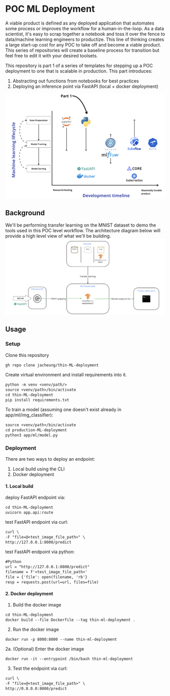 # POC ML Deployment
 A viable product is defined as any deployed application that automates some process or improves the workflow for a human-in-the-loop. As a data scientist, it's easy to scrap together a notebook and toss it over the fence to data/machine learning engineers to productize. This line of thinking creates a large start-up cost for any POC to take off and become a viable product. This series of repositories will create a baseline process for transition but feel free to edit it with your desired toolsets. 

This repository is part 1 of a series of templates for stepping up a POC deployment to one that is scalable in production. This part introduces:
1. Abstracting out functions from notebooks for best practices
2. Deploying an inference point via FastAPI (local + docker deployment) 

![](/docs/vision-poc.png)

## Background
We'll be performing transfer learning on the MNIST dataset to demo the tools used in this POC level workflow. The architecture diagram below will provide a high level view of what we'll be building.
![](/docs/architecture-poc.png)

## Usage
### Setup
Clone this repository 
```
gh repo clone jacheung/thin-ML-deployment
```

Create virtual environment and install requirements into it.
```
python -m venv <venv/path/>
source <venv/path>/bin/activate
cd thin-ML-deployment
pip install requirements.txt
```

To train a model (assuming one doesn't exist already in app/ml/img_classifier):
```
source <venv/path>/bin/activate
cd production-ML-deployment
python3 app/ml/model.py 
```

### Deployment
There are two ways to deploy an endpoint:
1. Local build using the CLI 
2. Docker deployment

#### 1. Local build
deploy FastAPI endpoint via:  
```
cd thin-ML-deployment  
uvicorn app.api:route   
```

test FastAPI endpoint via curl:  
```
curl \  
-F "file=@<test_image_file_path>" \  
http://127.0.0.1:8000/predict  
```

test FastAPI endpoint via python:  
```
#Python
url = "http://127.0.0.1:8000/predict"
filename = f'<test_image_file_path>'
file = {'file': open(filename, 'rb'}
resp = requests.post(url=url, files=file)
```

#### 2. Docker deployment 
1. Build the docker image 
``` 
cd thin-ML-deployment
docker build --file Dockerfile --tag thin-ml-deployment . 
```
2. Run the docker image
```
docker run -p 8000:8000 --name thin-ml-deployment
```
2a. (Optional) Enter the docker image
```
docker run -it --entrypoint /bin/bash thin-ml-deployment
```

3. Test the endpoint via curl:
```
curl \  
-F "file=@<test_image_file_path>" \  
http://0.0.0.0:8000/predict
```
